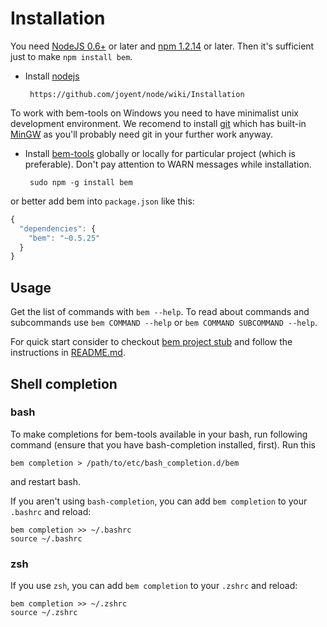 # Installation
You need [NodeJS 0.6+](http://nodejs.org/) or later and [npm 1.2.14](http://npmjs.org/) or later.
Then it's sufficient just to make `npm install bem`.

 * Install [nodejs](http://nodejs.org)

        https://github.com/joyent/node/wiki/Installation

To work with bem-tools on Windows you need to have minimalist unix development environment. We recomend to install [git](http://git-scm.com/) which has built-in [MinGW](http://www.mingw.org/) as you'll probably need git in your further work anyway.

 * Install [bem-tools](https://github.com/bem/bem-tools) globally or locally for particular project (which is preferable). Don't pay attention to WARN messages while installation.

        sudo npm -g install bem

or better add bem into ``package.json`` like this:

````js
{
  "dependencies": {
    "bem": "~0.5.25"
  }
}
````

## Usage
Get the list of commands with `bem --help`.
To read about commands and subcommands use `bem COMMAND --help` or `bem COMMAND SUBCOMMAND --help`.

For quick start consider to checkout [bem project stub](https://github.com/bem/project-stub) and follow the instructions in [README.md](https://github.com/bem/project-stub/blob/master/README.md).

## Shell completion

### bash

To make completions for bem-tools available in your bash, run following
command (ensure that you have bash-completion installed, first). Run this

    bem completion > /path/to/etc/bash_completion.d/bem

and restart bash.

If you aren't using `bash-completion`, you can add `bem completion` to your `.bashrc` and reload:

    bem completion >> ~/.bashrc
    source ~/.bashrc

### zsh

If you use `zsh`, you can add `bem completion` to your `.zshrc` and reload:

    bem completion >> ~/.zshrc
    source ~/.zshrc
